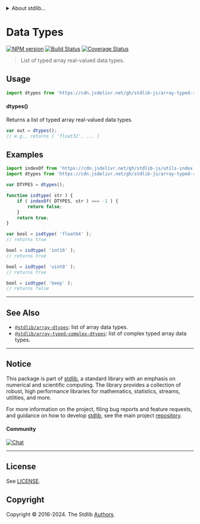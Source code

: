 <!--

@license Apache-2.0

Copyright (c) 2022 The Stdlib Authors.

Licensed under the Apache License, Version 2.0 (the "License");
you may not use this file except in compliance with the License.
You may obtain a copy of the License at

   http://www.apache.org/licenses/LICENSE-2.0

Unless required by applicable law or agreed to in writing, software
distributed under the License is distributed on an "AS IS" BASIS,
WITHOUT WARRANTIES OR CONDITIONS OF ANY KIND, either express or implied.
See the License for the specific language governing permissions and
limitations under the License.

-->


<details>
  <summary>
    About stdlib...
  </summary>
  <p>We believe in a future in which the web is a preferred environment for numerical computation. To help realize this future, we've built stdlib. stdlib is a standard library, with an emphasis on numerical and scientific computation, written in JavaScript (and C) for execution in browsers and in Node.js.</p>
  <p>The library is fully decomposable, being architected in such a way that you can swap out and mix and match APIs and functionality to cater to your exact preferences and use cases.</p>
  <p>When you use stdlib, you can be absolutely certain that you are using the most thorough, rigorous, well-written, studied, documented, tested, measured, and high-quality code out there.</p>
  <p>To join us in bringing numerical computing to the web, get started by checking us out on <a href="https://github.com/stdlib-js/stdlib">GitHub</a>, and please consider <a href="https://opencollective.com/stdlib">financially supporting stdlib</a>. We greatly appreciate your continued support!</p>
</details>

# Data Types

[![NPM version][npm-image]][npm-url] [![Build Status][test-image]][test-url] [![Coverage Status][coverage-image]][coverage-url] <!-- [![dependencies][dependencies-image]][dependencies-url] -->

> List of typed array real-valued data types.

<!-- Section to include introductory text. Make sure to keep an empty line after the intro `section` element and another before the `/section` close. -->

<section class="intro">

</section>

<!-- /.intro -->

<!-- Package usage documentation. -->



<section class="usage">

## Usage

```javascript
import dtypes from 'https://cdn.jsdelivr.net/gh/stdlib-js/array-typed-real-dtypes@deno/mod.js';
```

#### dtypes()

Returns a list of typed array real-valued data types.

```javascript
var out = dtypes();
// e.g., returns [ 'float32', ... ]
```

</section>

<!-- /.usage -->

<!-- Package usage notes. Make sure to keep an empty line after the `section` element and another before the `/section` close. -->

<section class="notes">

</section>

<!-- /.notes -->

<!-- Package usage examples. -->

<section class="examples">

## Examples

<!-- eslint no-undef: "error" -->

```javascript
import indexOf from 'https://cdn.jsdelivr.net/gh/stdlib-js/utils-index-of@deno/mod.js';
import dtypes from 'https://cdn.jsdelivr.net/gh/stdlib-js/array-typed-real-dtypes@deno/mod.js';

var DTYPES = dtypes();

function isdtype( str ) {
    if ( indexOf( DTYPES, str ) === -1 ) {
        return false;
    }
    return true;
}

var bool = isdtype( 'float64' );
// returns true

bool = isdtype( 'int16' );
// returns true

bool = isdtype( 'uint8' );
// returns true

bool = isdtype( 'beep' );
// returns false
```

</section>

<!-- /.examples -->

<!-- Section to include cited references. If references are included, add a horizontal rule *before* the section. Make sure to keep an empty line after the `section` element and another before the `/section` close. -->

<section class="references">

</section>

<!-- /.references -->

<!-- Section for related `stdlib` packages. Do not manually edit this section, as it is automatically populated. -->

<section class="related">

* * *

## See Also

-   <span class="package-name">[`@stdlib/array-dtypes`][@stdlib/array/dtypes]</span><span class="delimiter">: </span><span class="description">list of array data types.</span>
-   <span class="package-name">[`@stdlib/array-typed-complex-dtypes`][@stdlib/array/typed-complex-dtypes]</span><span class="delimiter">: </span><span class="description">list of complex typed array data types.</span>

</section>

<!-- /.related -->

<!-- Section for all links. Make sure to keep an empty line after the `section` element and another before the `/section` close. -->


<section class="main-repo" >

* * *

## Notice

This package is part of [stdlib][stdlib], a standard library with an emphasis on numerical and scientific computing. The library provides a collection of robust, high performance libraries for mathematics, statistics, streams, utilities, and more.

For more information on the project, filing bug reports and feature requests, and guidance on how to develop [stdlib][stdlib], see the main project [repository][stdlib].

#### Community

[![Chat][chat-image]][chat-url]

---

## License

See [LICENSE][stdlib-license].


## Copyright

Copyright &copy; 2016-2024. The Stdlib [Authors][stdlib-authors].

</section>

<!-- /.stdlib -->

<!-- Section for all links. Make sure to keep an empty line after the `section` element and another before the `/section` close. -->

<section class="links">

[npm-image]: http://img.shields.io/npm/v/@stdlib/array-typed-real-dtypes.svg
[npm-url]: https://npmjs.org/package/@stdlib/array-typed-real-dtypes

[test-image]: https://github.com/stdlib-js/array-typed-real-dtypes/actions/workflows/test.yml/badge.svg?branch=v0.2.2
[test-url]: https://github.com/stdlib-js/array-typed-real-dtypes/actions/workflows/test.yml?query=branch:v0.2.2

[coverage-image]: https://img.shields.io/codecov/c/github/stdlib-js/array-typed-real-dtypes/main.svg
[coverage-url]: https://codecov.io/github/stdlib-js/array-typed-real-dtypes?branch=main

<!--

[dependencies-image]: https://img.shields.io/david/stdlib-js/array-typed-real-dtypes.svg
[dependencies-url]: https://david-dm.org/stdlib-js/array-typed-real-dtypes/main

-->

[chat-image]: https://img.shields.io/gitter/room/stdlib-js/stdlib.svg
[chat-url]: https://app.gitter.im/#/room/#stdlib-js_stdlib:gitter.im

[stdlib]: https://github.com/stdlib-js/stdlib

[stdlib-authors]: https://github.com/stdlib-js/stdlib/graphs/contributors

[umd]: https://github.com/umdjs/umd
[es-module]: https://developer.mozilla.org/en-US/docs/Web/JavaScript/Guide/Modules

[deno-url]: https://github.com/stdlib-js/array-typed-real-dtypes/tree/deno
[deno-readme]: https://github.com/stdlib-js/array-typed-real-dtypes/blob/deno/README.md
[umd-url]: https://github.com/stdlib-js/array-typed-real-dtypes/tree/umd
[umd-readme]: https://github.com/stdlib-js/array-typed-real-dtypes/blob/umd/README.md
[esm-url]: https://github.com/stdlib-js/array-typed-real-dtypes/tree/esm
[esm-readme]: https://github.com/stdlib-js/array-typed-real-dtypes/blob/esm/README.md
[branches-url]: https://github.com/stdlib-js/array-typed-real-dtypes/blob/main/branches.md

[stdlib-license]: https://raw.githubusercontent.com/stdlib-js/array-typed-real-dtypes/main/LICENSE

<!-- <related-links> -->

[@stdlib/array/dtypes]: https://github.com/stdlib-js/array-dtypes/tree/deno

[@stdlib/array/typed-complex-dtypes]: https://github.com/stdlib-js/array-typed-complex-dtypes/tree/deno

<!-- </related-links> -->

</section>

<!-- /.links -->
